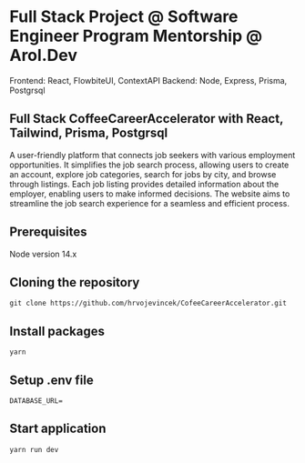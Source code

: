 # Full Stack Project @ Software Engineer Program Mentorship @ Arol.Dev
Frontend: React, FlowbiteUI, ContextAPI
Backend: Node, Express, Prisma, Postgrsql

## Full Stack CoffeeCareerAccelerator with React, Tailwind, Prisma, Postgrsql

A user-friendly platform that connects job seekers with various employment opportunities. It simplifies the job search process, allowing users to create an account, explore job categories, search for jobs by city, and browse through listings. Each job listing provides detailed information about the employer, enabling users to make informed decisions. The website aims to streamline the job search experience for a seamless and efficient process.

## Prerequisites
Node version 14.x

## Cloning the repository
```git clone https://github.com/hrvojevincek/CofeeCareerAccelerator.git```

## Install packages
```yarn```

## Setup .env file

```DATABASE_URL=```

## Start application
```yarn run dev```


